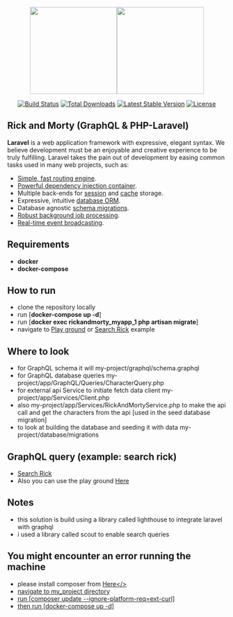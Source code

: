 <p align="center"><a href="https://laravel.com" target="_blank"><img src="https://rickandmortyapi.com/api/character/avatar/1.jpeg" width="200"></a><img src="https://rickandmortyapi.com/api/character/avatar/2.jpeg" width="200"></a></p>

<p align="center">
<a href="https://travis-ci.org/laravel/framework"><img src="https://travis-ci.org/laravel/framework.svg" alt="Build Status"></a>
<a href="https://packagist.org/packages/laravel/framework"><img src="https://img.shields.io/packagist/dt/laravel/framework" alt="Total Downloads"></a>
<a href="https://packagist.org/packages/laravel/framework"><img src="https://img.shields.io/packagist/v/laravel/framework" alt="Latest Stable Version"></a>
<a href="https://packagist.org/packages/laravel/framework"><img src="https://img.shields.io/packagist/l/laravel/framework" alt="License"></a>
</p>

## Rick and Morty (GraphQL & PHP-Laravel)

**Laravel** is a web application framework with expressive, elegant syntax. We believe development must be an enjoyable and creative experience to be truly fulfilling. Laravel takes the pain out of development by easing common tasks used in many web projects, such as:

- [Simple, fast routing engine](https://laravel.com/docs/routing).
- [Powerful dependency injection container](https://laravel.com/docs/container).
- Multiple back-ends for [session](https://laravel.com/docs/session) and [cache](https://laravel.com/docs/cache) storage.
- Expressive, intuitive [database ORM](https://laravel.com/docs/eloquent).
- Database agnostic [schema migrations](https://laravel.com/docs/migrations).
- [Robust background job processing](https://laravel.com/docs/queues).
- [Real-time event broadcasting](https://laravel.com/docs/broadcasting).

## Requirements 
- **docker** 
- **docker-compose**

## How to run 
- clone the repository locally
- run [**docker-compose up -d**] 
- run [**docker exec rickandmorty_myapp_1 php artisan migrate**]
- navigate to <a href="localhost:8000/graphql-playground">Play ground</a> or <a target="_blank" href="http://localhost:8000/graphql?query={characters(name:%22rick%22){id,name,status,origin{url,name}location{url,name}%20image,episode{url}url,created}}">Search Rick</a> example
## Where to look 
- for GraphQL schema it will my-project/graphql/schema.graphql
- for GraphQL database queries my-project/app/GraphQL/Queries/CharacterQuery.php
- for external api Service to initiate fetch data client my-project/app/Services/Client.php
- also my-project/app/Services/RickAndMortyService.php to make the api call and get the characters from the api [used in the seed database migration]
- to look at building the database and seeding it with data  my-project/database/migrations
## GraphQL query (example: search rick)
- <a target="_blank" href="http://localhost:8000/graphql?query={characters(name:%22rick%22){id,name,status,origin{url,name}location{url,name}%20image,episode{url}url,created}}">Search Rick</a>
- Also you can use the play ground <a target="_blank" href="http://localhost:8000/graphql-playground">Here</a>

## Notes
- this solution is build using a library called lighthouse to integrate laravel with graphql
- i used a library called scout to enable search queries 


## You might encounter an error running the machine
- please install composer from <a href="https://getcomposer.org/">Here</>
- navigate to my_project directory 
- run [composer update --ignore-platform-req=ext-curl]
- then run [docker-compose up -d] 



